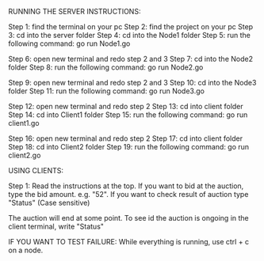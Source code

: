 RUNNING THE SERVER INSTRUCTIONS:

Step 1: find the terminal on your pc 
Step 2: find the project on your pc 
Step 3: cd into the server folder 
Step 4: cd into the Node1 folder
Step 5: run the following command: go run Node1.go 

Step 6: open new terminal and redo step 2 and 3
Step 7: cd into the Node2 folder
Step 8: run the following command: go run Node2.go 

Step 9: open new terminal and redo step 2 and 3
Step 10: cd into the Node3 folder
Step 11: run the following command: go run Node3.go 

Step 12: open new terminal and redo step 2
Step 13: cd into client folder
Step 14: cd into Client1 folder
Step 15: run the following command: go run client1.go

Step 16: open new terminal and redo step 2
Step 17: cd into client folder
Step 18: cd into Client2 folder
Step 19: run the following command: go run client2.go

USING CLIENTS:

Step 1: Read the instructions at the top.
If you want to bid at the auction, type the bid amount. e.g. "52".
If you want to check result of auction type "Status" (Case sensitive)

The auction will end at some point. 
To see id the auction is ongoing in the client terminal, write "Status"

IF YOU WANT TO TEST FAILURE:
While everything is running, use ctrl + c on a node.
